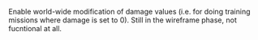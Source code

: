 Enable world-wide modification of damage values (i.e. for doing training missions where damage is set to 0). Still in the wireframe phase, not fucntional at all.
